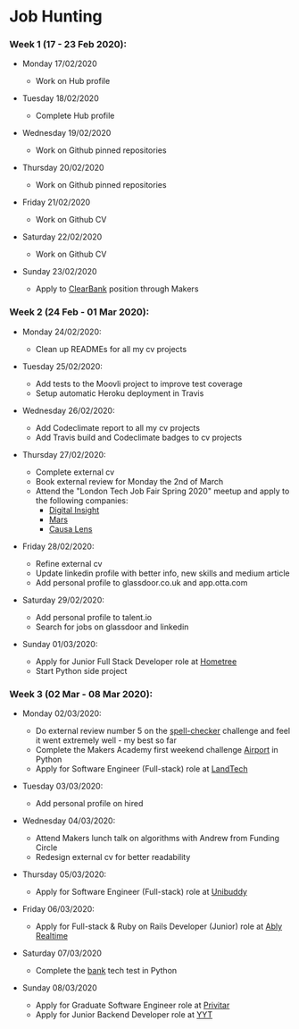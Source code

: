 # Job Hunting

### Week 1 (17 - 23 Feb 2020):

* Monday 17/02/2020
  - Work on Hub profile

* Tuesday 18/02/2020
  - Complete Hub profile

* Wednesday 19/02/2020
  - Work on Github pinned repositories

* Thursday 20/02/2020
  - Work on Github pinned repositories

* Friday 21/02/2020
  - Work on Github CV

* Saturday 22/02/2020
  - Work on Github CV

* Sunday 23/02/2020
  - Apply to [ClearBank](https://www.clear.bank/) position through Makers

### Week 2 (24 Feb - 01 Mar 2020):

* Monday 24/02/2020:
  - Clean up READMEs for all my cv projects

* Tuesday 25/02/2020:
  - Add tests to the Moovli project to improve test coverage
  - Setup automatic Heroku deployment in Travis

* Wednesday 26/02/2020:
  - Add Codeclimate report to all my cv projects
  - Add Travis build and Codeclimate badges to cv projects

* Thursday 27/02/2020:
  - Complete external cv
  - Book external review for Monday the 2nd of March
  - Attend the "London Tech Job Fair Spring 2020" meetup and apply to the following companies:
    - [Digital Insight](https://www.digital-insight.com/)
    - [Mars](https://www.mars.com/)
    - [Causa Lens](https://www.causalens.com/)
  
* Friday 28/02/2020:
  - Refine external cv
  - Update linkedin profile with better info, new skills and medium article
  - Add personal profile to glassdoor.co.uk and app.otta.com
  
* Saturday 29/02/2020:
  - Add personal profile to talent.io
  - Search for jobs on glassdoor and linkedin
  
* Sunday 01/03/2020:
  - Apply for Junior Full Stack Developer role at [Hometree](https://www.hometree.co.uk/)
  - Start Python side project

### Week 3 (02 Mar - 08 Mar 2020):

* Monday 02/03/2020:
  - Do external review number 5 on the [spell-checker](https://github.com/AndreaDiotallevi/spell-checker) challenge and feel it went extremely well - my best so far
  - Complete the Makers Academy first weekend challenge [Airport](https://github.com/AndreaDiotallevi/airport-python/tree/master) in Python
  - Apply for Software Engineer (Full-stack) role at [LandTech](https://land.tech/)
  
* Tuesday 03/03/2020:
  - Add personal profile on hired
  
* Wednesday 04/03/2020:
  - Attend Makers lunch talk on algorithms with Andrew from Funding Circle
  - Redesign external cv for better readability
  
* Thursday 05/03/2020:
  - Apply for Software Engineer (Full-stack) role at [Unibuddy](https://unibuddy.com/)
  
* Friday 06/03/2020:
  - Apply for Full-stack & Ruby on Rails Developer (Junior) role at [Ably Realtime](https://www.ably.io/)
  
* Saturday 07/03/2020
  - Complete the [bank](https://github.com/AndreaDiotallevi/bank-python) tech test in Python
  
* Sunday 08/03/2020
  - Apply for Graduate Software Engineer role at [Privitar](https://www.privitar.com/)
  - Apply for Junior Backend Developer role at [YYT](https://yyt.dev/)
